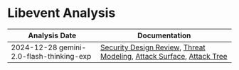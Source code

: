 # Libevent Analysis
| Analysis Date | Documentation |
|---------------|---------------|
| 2024-12-28 gemini-2.0-flash-thinking-exp | [Security Design Review](libevent/libevent/2024-12-28-gemini-2.0-flash-thinking-exp/sec-design.md), [Threat Modeling](libevent/libevent/2024-12-28-gemini-2.0-flash-thinking-exp/threat-modeling.md), [Attack Surface](libevent/libevent/2024-12-28-gemini-2.0-flash-thinking-exp/attack-surface.md), [Attack Tree](libevent/libevent/2024-12-28-gemini-2.0-flash-thinking-exp/attack-tree.md) |